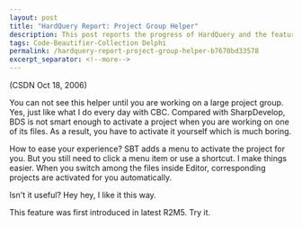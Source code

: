 ```yaml
---
layout: post
title: "HardQuery Report: Project Group Helper"
description: This post reports the progress of HardQuery and the feature of Project Group Helper.
tags: Code-Beautifier-Collection Delphi
permalink: /hardquery-report-project-group-helper-b7670bd33578
excerpt_separator: <!--more-->
---
```

(CSDN Oct 18, 2006)

You can not see this helper until you are working on a large project group. Yes, just like what I do every day with CBC. Compared with SharpDevelop, BDS is not smart enough to activate a project when you are working on one of its files. As a result, you have to activate it yourself which is much boring.

How to ease your experience? SBT adds a menu to activate the project for you. But you still need to click a menu item or use a shortcut. I make things easier. When you switch among the files inside Editor, corresponding projects are activated for you automatically.

Isn't it useful? Hey hey, I like it this way.

This feature was first introduced in latest R2M5. Try it.
<!--more-->